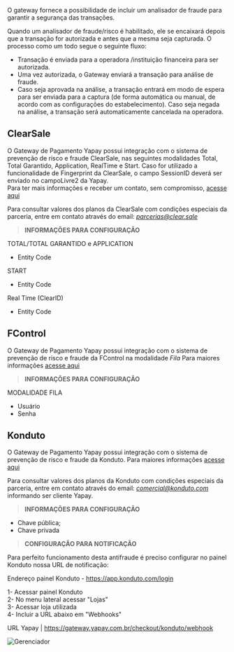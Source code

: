 O gateway fornece a possibilidade de incluir um analisador de fraude para garantir a segurança das transações.

Quando um analisador de fraude/risco é habilitado, ele se encaixará depois que a transação for autorizada e antes que a mesma seja capturada. O processo como um todo segue o seguinte fluxo:

* Transação é enviada para a operadora /instituição financeira para ser autorizada.
* Uma vez autorizada, o Gateway enviará a transação para análise de fraude.
* Caso seja aprovada na análise, a transação entrará em modo de espera para ser enviada para a captura (de forma automática ou manual, de acordo com as configurações do estabelecimento). Caso seja negada na análise, a transação será automaticamente cancelada na operadora.

## ClearSale

O Gateway de Pagamento Yapay possui integração com o sistema de prevenção de risco e fraude ClearSale, nas seguintes modalidades Total, Total Garantido, Application, RealTime e Start. Caso for utilizado a funcionalidade de Fingerprint da ClearSale, o campo SessionID deverá ser enviado no campoLivre2 da Yapay. 
<br>Para ter mais informações e receber um contato, sem compromisso, [acesse aqui](https://lp.br.clear.sale/yapay)

Para consultar valores dos planos da ClearSale com condições especiais da parceria, entre em contato através do email: *parcerias@clear.sale*

> **INFORMAÇÕES PARA CONFIGURAÇÃO**

<span class="clearsale">TOTAL/TOTAL GARANTIDO e APPLICATION</span>

* Entity Code

<span class="clearsale">START</span>

* Entity Code

<span class="clearsale">Real Time (ClearID)</span>

* Entity Code

## FControl

O Gateway de Pagamento Yapay possui integração com o sistema de prevenção de risco e fraude da FControl na modalidade *Fila*
Para maiores informações [acesse aqui](https://www.fcontrol.com.br/Integracao/Filas)

> **INFORMAÇÕES PARA CONFIGURAÇÃO**

<span class="clearsale">MODALIDADE FILA</span>

* Usuário
* Senha

## Konduto

O Gateway de Pagamento Yapay possui integração com o sistema de prevenção de risco e fraude da Konduto.
Para maiores informações [acesse aqui](https://www.konduto.com/pt)

Para consultar valores dos planos da Konduto com condições especiais da parceria, entre em contato através do email: *comercial@konduto.com* informando ser cliente Yapay.

> **INFORMAÇÕES PARA CONFIGURAÇÃO**

* Chave pública;
* Chave privada

> **CONFIGURAÇÃO PARA NOTIFICAÇÃO**

Para perfeito funcionamento desta antifraude é preciso configurar no painel Konduto nossa URL de notificação:

Endereço painel Konduto - https://app.konduto.com/login

1- Acessar painel Konduto
<br>2- No menu lateral acessar "Lojas"
<br>3- Acessar loja utilizada
<br>4- Incluir a URL abaixo em "Webhooks"


URL Yapay | https://gateway.yapay.com.br/checkout/konduto/webhook


![Gerenciador](/images/konduto.png "Gerenciador Konduto")


<!-- * ## E Rede

Antifraude disponibilizado para clientes que possuem contratação com a adquirente Rede, na tecnologia E Rede.
O modelo de análise é síncrono e realizado junto a etapa de autorização da transação, sendo assim, se o retorno da antifraude for de aprovação o pedido seguirá com seu fluxo normalmente. Se não, será atualizado para Recusado pela antifraude (status 17)

Para utilização solicite a ativação do produto junto a Rede e suporte do Gateway Yapay -->

